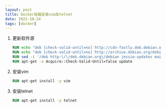```yaml
---
layout: post
title: Docker容器安装vim及telnet
date: 2022-10-24
tags: [docker]
---
```


1. 更新软件源
    ```dockerfile
    RUN echo "deb [check-valid-until=no] http://cdn-fastly.deb.debian.org/debian jessie main" > /etc/apt/sources.list.d/jessie.list
    RUN echo "deb [check-valid-until=no] http://archive.debian.org/debian jessie-backports main" > /etc/apt/sources.list.d/jessie-backports.list
    RUN sed -i '/deb http:\/\/deb.debian.org\/debian jessie-updates main/d' /etc/apt/sources.list
    RUN apt-get -o Acquire::Check-Valid-Until=false update
    ```
2. 安装vim
    ```dockerfile
    RUN apt-get install -y vim
    ```
3. 安装telnet
    ```dockerfile
    RUN apt-get install -y telnet
    ```


